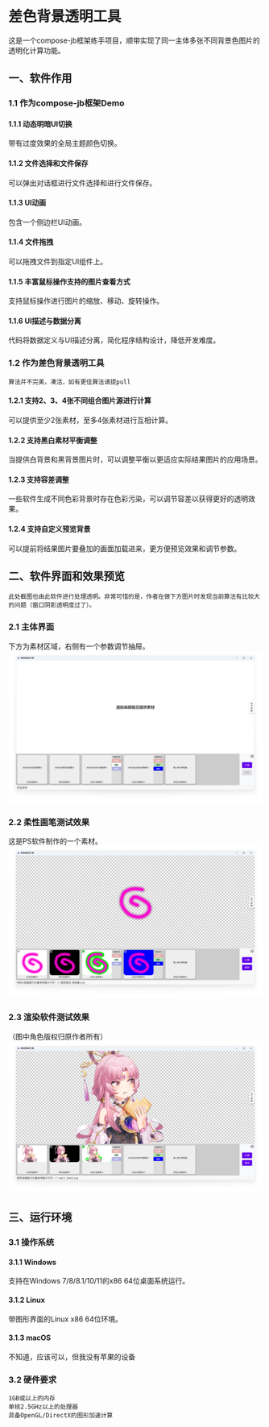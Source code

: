 # 差色背景透明工具

这是一个compose-jb框架练手项目，顺带实现了同一主体多张不同背景色图片的透明化计算功能。

## 一、软件作用

### 1.1 作为compose-jb框架Demo

#### 1.1.1 动态明暗UI切换

带有过度效果的全局主题颜色切换。

#### 1.1.2 文件选择和文件保存

可以弹出对话框进行文件选择和进行文件保存。

#### 1.1.3 UI动画

包含一个侧边栏UI动画。

#### 1.1.4 文件拖拽

可以拖拽文件到指定UI组件上。

#### 1.1.5 丰富鼠标操作支持的图片查看方式

支持鼠标操作进行图片的缩放、移动、旋转操作。

#### 1.1.6 UI描述与数据分离

代码将数据定义与UI描述分离，简化程序结构设计，降低开发难度。

### 1.2 作为差色背景透明工具

    算法并不完美，凑活，如有更佳算法请提pull

#### 1.2.1 支持2、3、4张不同组合图片源进行计算

可以提供至少2张素材，至多4张素材进行互相计算。

#### 1.2.2 支持黑白素材平衡调整

当提供白背景和黑背景图片时，可以调整平衡以更适应实际结果图片的应用场景。

#### 1.2.3 支持容差调整

一些软件生成不同色彩背景时存在色彩污染，可以调节容差以获得更好的透明效果。

#### 1.2.4 支持自定义预览背景

可以提前将结果图片要叠加的画面加载进来，更方便预览效果和调节参数。

## 二、软件界面和效果预览

    此处截图也由此软件进行处理透明。非常可惜的是，作者在做下方图片时发现当前算法有比较大的问题（窗口阴影透明度过了）。

### 2.1 主体界面

下方为素材区域，右侧有一个参数调节抽屉。
![主体界面](https://github.com/Attect/ColorBackgroundToAlphaTool/blob/master/docs/images/%E5%9B%BE%E7%89%871.png?raw=true)

### 2.2 柔性画笔测试效果

这是PS软件制作的一个素材。
![柔性画笔测试效果](https://github.com/Attect/ColorBackgroundToAlphaTool/blob/master/docs/images/%E5%9B%BE%E7%89%872.png?raw=true)

### 2.3 渲染软件测试效果

（图中角色版权归原作者所有）
![渲染软件测试效果](https://github.com/Attect/ColorBackgroundToAlphaTool/blob/master/docs/images/%E5%9B%BE%E7%89%873.png?raw=true)

## 三、运行环境

### 3.1 操作系统

#### 3.1.1 Windows

支持在Windows 7/8/8.1/10/11的x86 64位桌面系统运行。

#### 3.1.2 Linux

带图形界面的Linux x86 64位环境。

#### 3.1.3 macOS

不知道，应该可以，但我没有苹果的设备

### 3.2 硬件要求

    1GB或以上的内存
    单核2.5GHz以上的处理器
    具备OpenGL/DirectX的图形加速计算